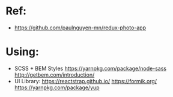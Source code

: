 # Ref:
- https://github.com/paulnguyen-mn/redux-photo-app

# Using:
- SCSS + BEM Styles
  https://yarnpkg.com/package/node-sass
  http://getbem.com/introduction/
- UI Library:
  https://reactstrap.github.io/
  https://formik.org/
  https://yarnpkg.com/package/yup